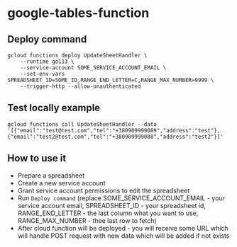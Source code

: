 # google-tables-function

## Deploy command
```
gcloud functions deploy UpdateSheetHandler \
    --runtime go113 \
    --service-account SOME_SERVICE_ACCOUNT_EMAIL \
    --set-env-vars SPREADSHEET_ID=SOME_ID,RANGE_END_LETTER=C,RANGE_MAX_NUMBER=9999 \
    --trigger-http --allow-unauthenticated
```

## Test locally example
```
gcloud functions call UpdateSheetHandler --data '[{"email":"test@test.com","tel":"+380909999089","address":"test"},{"email":"test2@test.com","tel":"+380909999088","address":"test2"}]'
```

## How to use it
* Prepare a spreadsheet
* Create a new service account
* Grant service account permissions to edit the spreadsheet
* Run ```Deploy command``` (replace SOME_SERVICE_ACCOUNT_EMAIL - your service account email, SPREADSHEET_ID - your spreadsheet id, RANGE_END_LETTER - the last column what you want to use, RANGE_MAX_NUMBER - thee last row to fetch)
* After cloud function will be deployed - you will receive some URL which will handle POST request with new data which will be added if not exists